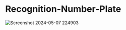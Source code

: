 ﻿# Recognition-Number-Plate
![Screenshot 2024-05-07 224903](https://github.com/dimaswahy/Recognition-Number-Plate/assets/169177954/7d70731a-3398-4fbd-a86e-9f02beddfd1e)
